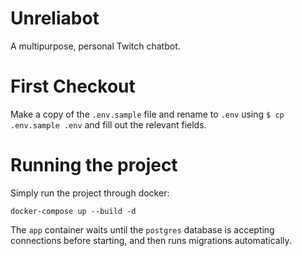 # Unreliabot

A multipurpose, personal Twitch chatbot.

# First Checkout

Make a copy of the `.env.sample` file and rename to `.env` using `$ cp .env.sample .env` and fill out the relevant fields.

# Running the project

Simply run the project through docker:

```
docker-compose up --build -d
```

The `app` container waits until the `postgres` database is accepting connections before starting, and then runs migrations automatically.
